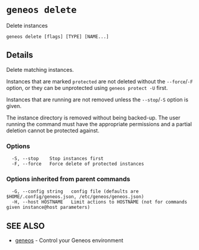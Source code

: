# `geneos delete`

Delete instances

```text
geneos delete [flags] [TYPE] [NAME...]
```

## Details

Delete matching instances.

Instances that are marked `protected` are not deleted without the
`--force`/`-F` option, or they can be unprotected using `geneos
protect -U` first.

Instances that are running are not removed unless the `--stop`/`-S`
option is given.

The instance directory is removed without being backed-up. The user
running the command must have the appropriate permissions and a
partial deletion cannot be protected against.

### Options

```text
  -S, --stop    Stop instances first
  -F, --force   Force delete of protected instances
```

### Options inherited from parent commands

```text
  -G, --config string   config file (defaults are $HOME/.config/geneos.json, /etc/geneos/geneos.json)
  -H, --host HOSTNAME   Limit actions to HOSTNAME (not for commands given instance@host parameters)
```

## SEE ALSO

* [geneos](geneos.md)	 - Control your Geneos environment
